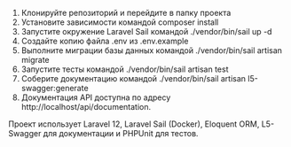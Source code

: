 1.	Клонируйте репозиторий и перейдите в папку проекта
2.	Установите зависимости командой composer install
3.	Запустите окружение Laravel Sail командой ./vendor/bin/sail up -d
4.	Создайте копию файла .env из .env.example
5.  Выполните миграции базы данных командой ./vendor/bin/sail artisan migrate
6.	Запустите тесты командой ./vendor/bin/sail artisan test
7.	Соберите документацию командой ./vendor/bin/sail artisan l5-swagger:generate
8.	Документация API доступна по адресу http://localhost/api/documentation.

Проект использует Laravel 12, Laravel Sail (Docker), Eloquent ORM, L5-Swagger для документации и PHPUnit для тестов.